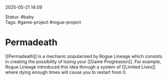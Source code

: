 2025-05-21 14:09

Status: #baby  
Tags:  #game-project #rogue-project 

# **Permadeath**
[[Permadeath]] is a mechanic popularised by Rogue Lineage which consists in creating the possibility of losing your [[Game Progression]]. For example, Rogue Lineage introduced this idea through a system of [[Limited Lives]] where dying enough times will cause you to restart from 0.
